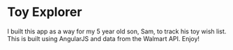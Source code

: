 <h1>Toy Explorer</h1>

<p>I built this app as a way for my 5 year old son, Sam, to track his toy wish list. This is built using AngularJS and data from the Walmart API. Enjoy!</p>
